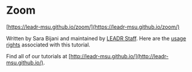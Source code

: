 # Zoom

[https://leadr-msu.github.io/zoom/](https://leadr-msu.github.io/zoom/)

Written by Sara Bijani and maintained by [LEADR Staff](http://leadr.msu.edu/). Here are the [usage rights](https://github.com/leadr-msu/zoom/blob/master/License.MD) associated with this tutorial.

Find all of our tutorials at [http://leadr-msu.github.io/](http://leadr-msu.github.io/). 
